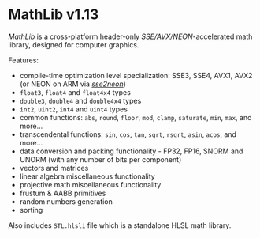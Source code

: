 # MathLib v1.13

*MathLib* is a cross-platform header-only *SSE/AVX/NEON*-accelerated math library, designed for computer graphics.

Features:
- compile-time optimization level specialization: SSE3, SSE4, AVX1, AVX2 (or NEON on ARM via [*sse2neon*](https://github.com/DLTcollab/sse2neon))
- `float3`, `float4` and `float4x4` types
- `double3`, `double4` and `double4x4` types
- `int2`, `uint2`, `int4` and `uint4` types
- common functions: `abs`, `round`, `floor`, `mod`, `clamp`, `saturate`, `min`, `max`, and more...
- transcendental functions: `sin`, `cos`, `tan`, `sqrt`, `rsqrt`, `asin`, `acos`, and more...
- data conversion and packing functionality - FP32, FP16, SNORM and UNORM (with any number of bits per component)
- vectors and matrices
- linear algebra miscellaneous functionality
- projective math miscellaneous functionality
- frustum & AABB primitives
- random numbers generation
- sorting

Also includes `STL.hlsli` file which is a standalone HLSL math library.
